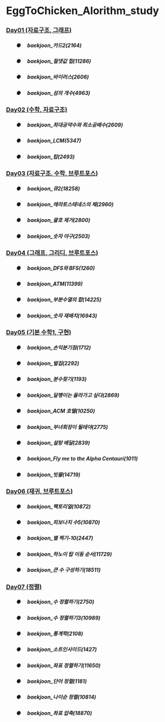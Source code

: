 # EggToChicken_Alorithm_study

### [Day01 (자료구조, 그래프)](https://github.com/sprudwns33/EggToChicken_Alorithm_study/tree/main/Day01)
##### 　　● 　baekjoon_카드2(2164)
##### 　　● 　baekjoon_절댓값 힙(11286)
##### 　　● 　baekjoon_바이러스(2606)
##### 　　● 　baekjoon_섬의 개수(4963)

### [Day02 (수학, 자료구조)](https://github.com/sprudwns33/EggToChicken_Alorithm_study/tree/main/Day02)
##### 　　● 　baekjoon_최대공약수와 최소공배수(2609)
##### 　　● 　baekjoon_LCM(5347)
##### 　　● 　baekjoon_탑(2493)

### [Day03 (자료구조, 수학, 브루트포스)](https://github.com/sprudwns33/EggToChicken_Alorithm_study/tree/main/Day03)
##### 　　● 　baekjoon_큐2(18258)
##### 　　● 　baekjoon_에라토스테네스의 체(2960)
##### 　　● 　baekjoon_괄호 제거(2800)
##### 　　● 　baekjoon_숫자 야구(2503)

### [Day04 (그래프, 그리디, 브루트포스)](https://github.com/sprudwns33/EggToChicken_Alorithm_study/tree/main/Day04)
##### 　　● 　baekjoon_DFS와 BFS(1260)
##### 　　● 　baekjoon_ATM(11399)
##### 　　● 　baekjoon_부분수열의 합(14225)
##### 　　● 　baekjoon_숫자 재배치(16943)

### [Day05 (기본 수학1, 구현)](https://github.com/sprudwns33/EggToChicken_Alorithm_study/tree/main/Day05)
##### 　　● 　baekjoon_손익분기점(1712)
##### 　　● 　baekjoon_벌집(2292)
##### 　　● 　baekjoon_분수찾기(1193)
##### 　　● 　baekjoon_달팽이는 올라가고 싶다(2869)
##### 　　● 　baekjoon_ACM 호텔(10250)
##### 　　● 　baekjoon_부녀회장이 될테야(2775)
##### 　　● 　baekjoon_설탕 배달(2839)
##### 　　● 　baekjoon_Fly me to the Alpha Centauri(1011)
##### 　　● 　baekjoon_빗물(14719)

### [Day06 (재귀, 브루트포스)](https://github.com/sprudwns33/EggToChicken_Alorithm_study/tree/main/Day06)
##### 　　● 　baekjoon_팩토리얼(10872)
##### 　　● 　baekjoon_피보나치 수5(10870)
##### 　　● 　baekjoon_별 찍기-10(2447)
##### 　　● 　baekjoon_하노이 탑 이동 순서(11729)
##### 　　● 　baekjoon_큰 수 구성하기(18511)

### [Day07 (정렬)](https://github.com/sprudwns33/EggToChicken_Alorithm_study/tree/main/Day07)
##### 　　● 　baekjoon_수 정렬하기(2750)
##### 　　● 　baekjoon_수 정렬하기3(10989)
##### 　　● 　baekjoon_통계학(2108)
##### 　　● 　baekjoon_소트인사이드(1427)
##### 　　● 　baekjoon_좌표 정렬하기(11650)
##### 　　● 　baekjoon_단어 정렬(1181)
##### 　　● 　baekjoon_나이순 정렬(10814)
##### 　　● 　baekjoon_좌표 압축(18870)